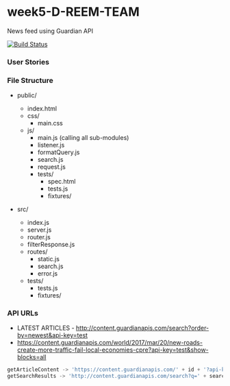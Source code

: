 # week5-D-REEM-TEAM
News feed using Guardian API

[![Build Status](https://travis-ci.org/FACN1/week5-D-REEM-TEAM.svg?branch=master)](https://travis-ci.org/FACN1/week5-D-REEM-TEAM)

### User Stories

### File Structure
- public/
    - index.html
    - css/
        - main.css
    - js/
        - main.js (calling all sub-modules)
        - listener.js
        - formatQuery.js
        - search.js
        - request.js
        - tests/
            - spec.html
            - tests.js
            - fixtures/

- src/
    - index.js
    - server.js
    - router.js
    - filterResponse.js
    - routes/
        - static.js
        - search.js
        - error.js
    - tests/
        - tests.js
        - fixtures/


### API URLs
- LATEST ARTICLES - http://content.guardianapis.com/search?order-by=newest&api-key=test
- https://content.guardianapis.com/world/2017/mar/20/new-roads-create-more-traffic-fail-local-economies-cpre?api-key=test&show-blocks=all

```js
getArticleContent -> 'https://content.guardianapis.com/' + id + '?api-key=test&show-blocks=all'
getSearchResults -> 'http://content.guardianapis.com/search?q=' + search-query + '&order-by=newest&api-key=test'
```
